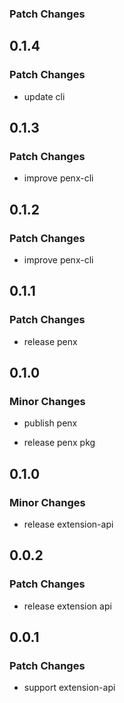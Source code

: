 ### Patch Changes

## 0.1.4

### Patch Changes

- update cli

## 0.1.3

### Patch Changes

- improve penx-cli

## 0.1.2

### Patch Changes

- improve penx-cli

## 0.1.1

### Patch Changes

- release penx

## 0.1.0

### Minor Changes

- publish penx

- release penx pkg

## 0.1.0

### Minor Changes

- release extension-api

## 0.0.2

### Patch Changes

- release extension api

## 0.0.1

### Patch Changes

- support extension-api
